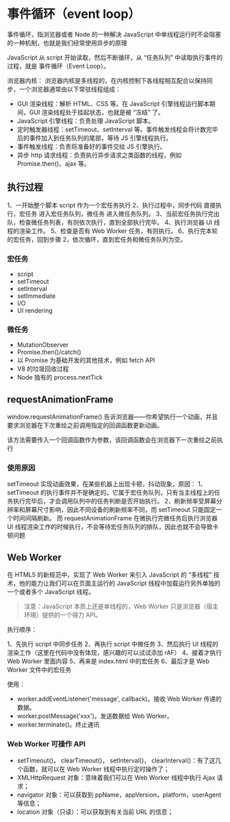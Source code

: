 # 事件循环（event loop）

事件循环，指浏览器或者 Node 的一种解决 JavaScript 中单线程运行时不会阻塞的一种机制，也就是我们经常使用异步的原理

JavaScript 从 script 开始读取，然后不断循环，从 “任务队列” 中读取执行事件的过程，就是 事件循环（Event Loop）。

浏览器内核：
浏览器内核是多线程的，在内核控制下各线程相互配合以保持同步，一个浏览器通常由以下常驻线程组成：

- GUI 渲染线程：解析 HTML、CSS 等。在 JavaScript 引擎线程运行脚本期间，GUI 渲染线程处于挂起状态，也就是被 “冻结” 了。
- JavaScript 引擎线程：负责处理 JavaScript 脚本。
- 定时触发器线程：setTimeout、setInterval 等。事件触发线程会将计数完毕后的事件加入到任务队列的尾部，等待 JS 引擎线程执行。
- 事件触发线程：负责将准备好的事件交给 JS 引擎执行。
- 异步 http 请求线程：负责执行异步请求之类函数的线程，例如 Promise.then()、ajax 等。

## 执行过程

1、一开始整个脚本 script 作为一个宏任务执行
2、执行过程中，同步代码 直接执行，宏任务 进入宏任务队列，微任务 进入微任务队列。
3、当前宏任务执行完出队，检查微任务列表，有则依次执行，直到全部执行完毕。
4、执行浏览器 UI 线程的渲染工作。
5、检查是否有 Web Worker 任务，有则执行。
6、执行完本轮的宏任务，回到步骤 2，依次循环，直到宏任务和微任务队列为空。

### 宏任务

- script
- setTimeout
- setInterval
- setImmediate
- I/O
- UI rendering

### 微任务

- MutationObserver
- Promise.then()/catch()
- 以 Promise 为基础开发的其他技术，例如 fetch API
- V8 的垃圾回收过程
- Node 独有的 process.nextTick

## requestAnimationFrame

window.requestAnimationFrame() 告诉浏览器——你希望执行一个动画，并且要求浏览器在下次重绘之前调用指定的回调函数更新动画。

该方法需要传入一个回调函数作为参数，该回调函数会在浏览器下一次重绘之前执行

### 使用原因

setTimeout 实现动画效果，在某些机器上出现卡顿，抖动现象，原因：
1、setTimeout 的执行事件并不是确定的。它属于宏任务队列，只有当主线程上的任务执行完毕后，才会调用队列中的任务判断是否开始执行。
2、刷新频率受屏幕分辨率和屏幕尺寸影响，因此不同设备的刷新频率不同，而 setTimeout 只能固定一个时间间隔刷新。
而 requestAnimationFrame 在微执行完微任务后执行浏览器 UI 线程渲染工作的时候执行，不会等待宏任务队列的排队，因此也就不会导致卡顿问题

## Web Worker

在 HTML5 的新规范中，实现了 Web Worker 来引入 JavaScript 的 “多线程” 技术，他的能力让我们可以在页面主运行的 JavaScript 线程中加载运行另外单独的一个或者多个 JavaScript 线程。

> 注意：JavaScript 本质上还是单线程的，Web Worker 只是浏览器（宿主环境）提供的一个得力 API。

执行顺序：

1、先执行 script 中同步任务
2、再执行 script 中微任务
3、然后执行 UI 线程的渲染工作（这里在代码中没有体现，感兴趣的可以试试添加 rAF）
4、接着才执行 Web Worker 里面内容
5、再来是 index.html 中的宏任务
6、最后才是 Web Worker 文件中的宏任务

使用：

- worker.addEventListener('message', callback)。接收 Web Worker 传递的数据。
- worker.postMessage('xxx')。发送数据给 Web Worker。
- worker.terminate()。终止通讯

### Web Worker 可操作 API

- setTimeout()， clearTimeout()， setInterval()， clearInterval()：有了这几个函数，就可以在 Web Worker 线程中执行定时操作了；
- XMLHttpRequest 对象：意味着我们可以在 Web Worker 线程中执行 Ajax 请求；
- navigator 对象：可以获取到 ppName，appVersion，platform，userAgent 等信息；
- location 对象（只读）：可以获取到有关当前 URL 的信息；
